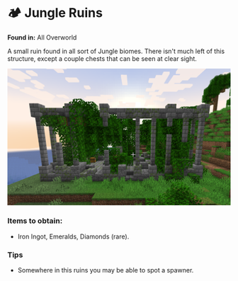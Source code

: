 # 🏕️ Jungle Ruins

**Found in:** All Overworld

A small ruin found in all sort of Jungle biomes. There isn't much left of this structure, except a couple chests that can be seen at clear sight.

![](<../../../.gitbook/assets/2023-08-30_20.22.39 (1).png>)

### Items to obtain:

* Iron Ingot, Emeralds, Diamonds (rare).

### Tips

* Somewhere in this ruins you may be able to spot a spawner.
